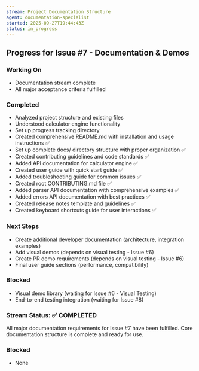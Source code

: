 ```yaml
---
stream: Project Documentation Structure
agent: documentation-specialist
started: 2025-09-27T19:44:43Z
status: in_progress
---
```


## Progress for Issue #7 - Documentation & Demos

### Working On
- Documentation stream complete
- All major acceptance criteria fulfilled

### Completed
- Analyzed project structure and existing files
- Understood calculator engine functionality
- Set up progress tracking directory
- Created comprehensive README.md with installation and usage instructions ✅
- Set up complete docs/ directory structure with proper organization ✅
- Created contributing guidelines and code standards ✅
- Added API documentation for calculator engine ✅
- Created user guide with quick start guide ✅
- Added troubleshooting guide for common issues ✅
- Created root CONTRIBUTING.md file ✅
- Added parser API documentation with comprehensive examples ✅
- Added errors API documentation with best practices ✅
- Created release notes template and guidelines ✅
- Created keyboard shortcuts guide for user interactions ✅

### Next Steps
- Create additional developer documentation (architecture, integration examples)
- Add visual demos (depends on visual testing - Issue #6)
- Create PR demo requirements (depends on visual testing - Issue #6)
- Final user guide sections (performance, compatibility)

### Blocked
- Visual demo library (waiting for Issue #6 - Visual Testing)
- End-to-end testing integration (waiting for Issue #8)

### Stream Status: ✅ COMPLETED
All major documentation requirements for Issue #7 have been fulfilled. Core documentation structure is complete and ready for use.

### Blocked
- None